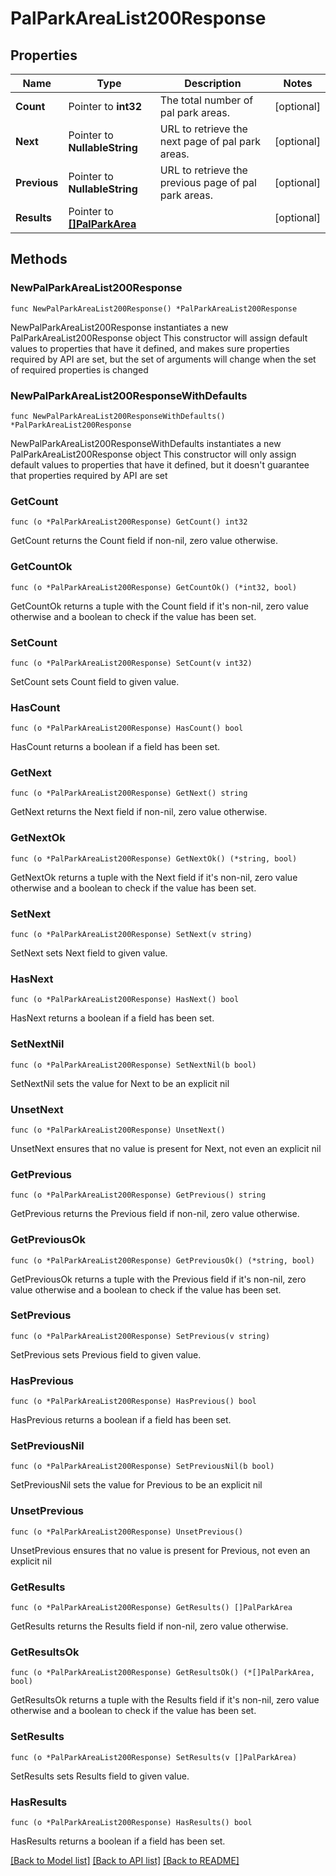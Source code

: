 # PalParkAreaList200Response

## Properties

Name | Type | Description | Notes
------------ | ------------- | ------------- | -------------
**Count** | Pointer to **int32** | The total number of pal park areas. | [optional] 
**Next** | Pointer to **NullableString** | URL to retrieve the next page of pal park areas. | [optional] 
**Previous** | Pointer to **NullableString** | URL to retrieve the previous page of pal park areas. | [optional] 
**Results** | Pointer to [**[]PalParkArea**](PalParkArea.md) |  | [optional] 

## Methods

### NewPalParkAreaList200Response

`func NewPalParkAreaList200Response() *PalParkAreaList200Response`

NewPalParkAreaList200Response instantiates a new PalParkAreaList200Response object
This constructor will assign default values to properties that have it defined,
and makes sure properties required by API are set, but the set of arguments
will change when the set of required properties is changed

### NewPalParkAreaList200ResponseWithDefaults

`func NewPalParkAreaList200ResponseWithDefaults() *PalParkAreaList200Response`

NewPalParkAreaList200ResponseWithDefaults instantiates a new PalParkAreaList200Response object
This constructor will only assign default values to properties that have it defined,
but it doesn't guarantee that properties required by API are set

### GetCount

`func (o *PalParkAreaList200Response) GetCount() int32`

GetCount returns the Count field if non-nil, zero value otherwise.

### GetCountOk

`func (o *PalParkAreaList200Response) GetCountOk() (*int32, bool)`

GetCountOk returns a tuple with the Count field if it's non-nil, zero value otherwise
and a boolean to check if the value has been set.

### SetCount

`func (o *PalParkAreaList200Response) SetCount(v int32)`

SetCount sets Count field to given value.

### HasCount

`func (o *PalParkAreaList200Response) HasCount() bool`

HasCount returns a boolean if a field has been set.

### GetNext

`func (o *PalParkAreaList200Response) GetNext() string`

GetNext returns the Next field if non-nil, zero value otherwise.

### GetNextOk

`func (o *PalParkAreaList200Response) GetNextOk() (*string, bool)`

GetNextOk returns a tuple with the Next field if it's non-nil, zero value otherwise
and a boolean to check if the value has been set.

### SetNext

`func (o *PalParkAreaList200Response) SetNext(v string)`

SetNext sets Next field to given value.

### HasNext

`func (o *PalParkAreaList200Response) HasNext() bool`

HasNext returns a boolean if a field has been set.

### SetNextNil

`func (o *PalParkAreaList200Response) SetNextNil(b bool)`

 SetNextNil sets the value for Next to be an explicit nil

### UnsetNext
`func (o *PalParkAreaList200Response) UnsetNext()`

UnsetNext ensures that no value is present for Next, not even an explicit nil
### GetPrevious

`func (o *PalParkAreaList200Response) GetPrevious() string`

GetPrevious returns the Previous field if non-nil, zero value otherwise.

### GetPreviousOk

`func (o *PalParkAreaList200Response) GetPreviousOk() (*string, bool)`

GetPreviousOk returns a tuple with the Previous field if it's non-nil, zero value otherwise
and a boolean to check if the value has been set.

### SetPrevious

`func (o *PalParkAreaList200Response) SetPrevious(v string)`

SetPrevious sets Previous field to given value.

### HasPrevious

`func (o *PalParkAreaList200Response) HasPrevious() bool`

HasPrevious returns a boolean if a field has been set.

### SetPreviousNil

`func (o *PalParkAreaList200Response) SetPreviousNil(b bool)`

 SetPreviousNil sets the value for Previous to be an explicit nil

### UnsetPrevious
`func (o *PalParkAreaList200Response) UnsetPrevious()`

UnsetPrevious ensures that no value is present for Previous, not even an explicit nil
### GetResults

`func (o *PalParkAreaList200Response) GetResults() []PalParkArea`

GetResults returns the Results field if non-nil, zero value otherwise.

### GetResultsOk

`func (o *PalParkAreaList200Response) GetResultsOk() (*[]PalParkArea, bool)`

GetResultsOk returns a tuple with the Results field if it's non-nil, zero value otherwise
and a boolean to check if the value has been set.

### SetResults

`func (o *PalParkAreaList200Response) SetResults(v []PalParkArea)`

SetResults sets Results field to given value.

### HasResults

`func (o *PalParkAreaList200Response) HasResults() bool`

HasResults returns a boolean if a field has been set.


[[Back to Model list]](../README.md#documentation-for-models) [[Back to API list]](../README.md#documentation-for-api-endpoints) [[Back to README]](../README.md)


